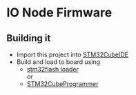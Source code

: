 # IO Node Firmware

## Building it
  - Import this project into [STM32CubeIDE](https://www.st.com/en/development-tools/stm32cubeide.html)
  - Build and load to board using  
    - [stm32flash loader](https://git.code.sf.net/p/stm32flash/code)  
or
    - [STM32CubeProgrammer](https://www.st.com/content/st_com/en/products/development-tools/software-development-tools/stm32-software-development-tools/stm32-programmers/stm32cubeprog.html) 
